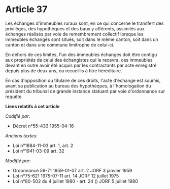 # Article 37

Les échanges d'immeubles ruraux sont, en ce qui concerne le transfert des privilèges, des hypothèques et des baux y
afférents, assimilés aux échanges réalisés par voie de remembrement collectif lorsque les immeubles échangés sont situés,
soit dans le même canton, soit dans un canton et dans une commune limitrophe de celui-ci.

En dehors de ces limites, l'un des immeubles échangés doit être contigu aux propriétés de celui des échangistes qui le
recevra, ces immeubles devant en outre avoir été acquis par les contractants par acte enregistré depuis plus de deux ans, ou
recueillis à titre héréditaire.

En cas d'opposition du titulaire de ces droits, l'acte d'échange est soumis, avant sa publication au bureau des hypothèques,
à l'homologation du président du tribunal de grande instance statuant par voie d'ordonnance sur requête.

**Liens relatifs à cet article**

_Codifié par_:

  - Décret n°55-433 1955-04-16

_Anciens textes_:

  - Loi n°1884-11-03 art. 1, art. 2
  - Loi n°1941-03-09 art. 32

_Modifié par_:

  - Ordonnance 59-71 1959-01-07 art. 2 JORF 3 janvier 1959
  - Loi n°75-621 1975-07-11 art. 14 JORF 12 juillet 1975
  - Loi n°80-502 du 4 juillet 1980 - art. 24 () JORF 5 juillet 1980
